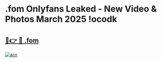 # .fom Onlyfans Leaked - New Video & Photos March 2025 !ocodk

# <h2><a href="https://23twuu.iuczelnia.edu.pl?title=.fom&ref=ocodk">🔗👉 🔴 .fom</a></h2>

[![acn](https://github.com/user-attachments/assets/0f9c940e-d8b0-45ae-aac7-cd30a18b3e1c)](https://23twuu.iuczelnia.edu.pl?title=.fom&ref=ocodk)

